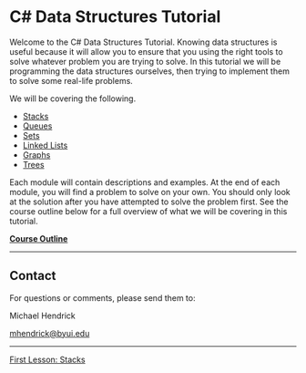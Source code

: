 # C# Data Structures Tutorial

Welcome to the C# Data Structures Tutorial. Knowing data structures is useful because it will allow you to ensure that you using the right tools to solve whatever problem you are trying to solve. In this tutorial we will be programming the data structures ourselves, then trying to implement them to solve some real-life problems.

We will be covering the following.

- [Stacks](1-stack.md)
- [Queues](2-queue.md)
- [Sets](3-set.md)
- [Linked Lists](4-linked-list.md)
- [Graphs](5-graph.md)
- [Trees](6-tree.md)

Each module will contain descriptions and examples.  At the end of each module, you will find a problem to solve on your own.  You should only look at the solution after you have attempted to solve the problem first. See the course outline below for a full overview of what we will be covering in this tutorial.

**[Course Outline](outline.md)**

---

## Contact

For questions or comments, please send them to:

Michael Hendrick

mhendrick@byui.edu

---

[First Lesson: Stacks](1-stack.md)
